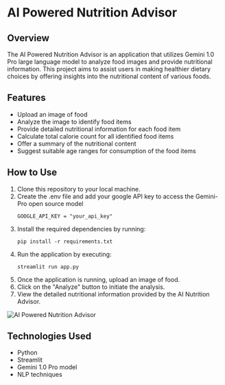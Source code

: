 # AI Powered Nutrition Advisor

## Overview
The AI Powered Nutrition Advisor is an application that utilizes Gemini 1.0 Pro large language model to analyze food images and provide nutritional information. This project aims to assist users in making healthier dietary choices by offering insights into the nutritional content of various foods.

## Features
- Upload an image of food
- Analyze the image to identify food items
- Provide detailed nutritional information for each food item
- Calculate total calorie count for all identified food items
- Offer a summary of the nutritional content
- Suggest suitable age ranges for consumption of the food items

## How to Use
1. Clone this repository to your local machine.
2. Create the .env file and add your google API key to access the Gemini-Pro open source model
   ```
   GOOGLE_API_KEY = "your_api_key"
   ```
3. Install the required dependencies by running:
    ```
    pip install -r requirements.txt
    ```
4. Run the application by executing:
    ```
    streamlit run app.py
    ```
5. Once the application is running, upload an image of food.
6. Click on the "Analyze" button to initiate the analysis.
7. View the detailed nutritional information provided by the AI Nutrition Advisor.

![AI Powered Nutrition Advisor](images/preview.png)

## Technologies Used
- Python
- Streamlit
- Gemini 1.0 Pro model
- NLP techniques

